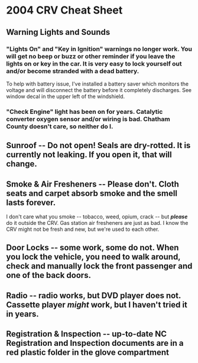 # 2004 CRV Cheat Sheet

## Warning Lights and Sounds

### "Lights On" and "Key in Ignition" warnings no longer work.  You will get no beep or buzz or other reminder if you leave the lights on or key in the car.  It is very easy to lock yourself out and/or become stranded with a dead battery.

To help with battery issue, I've installed a battery saver which monitors the voltage and will disconnect the battery before it completely discharges.   See window decal in the upper left of the windshield.

### "Check Engine" light has been on for years.  Catalytic converter oxygen sensor and/or wiring is bad.  Chatham County doesn't care, so neither do I.

## Sunroof -- Do not open!  Seals are dry-rotted.  It is currently not leaking.  If you open it, that will change.

## Smoke & Air Fresheners -- Please don't.  Cloth seats and carpet absorb smoke and the smell lasts forever.

I don't care what you smoke -- tobacco, weed, opium, crack -- but ***please*** do it outside the CRV.  Gas station air fresheners are just as bad.  I know the CRV might not be fresh and new, but we're used to each other.

## Door Locks -- some work, some do not.  When you lock the vehicle, you need to walk around, check and manually lock the front passenger and one of the back doors.

## Radio -- radio works, but DVD player does not.  Cassette player *might* work, but I haven't tried it in years.

## Registration & Inspection -- up-to-date NC Registration and Inspection documents are in a red plastic folder in the glove compartment